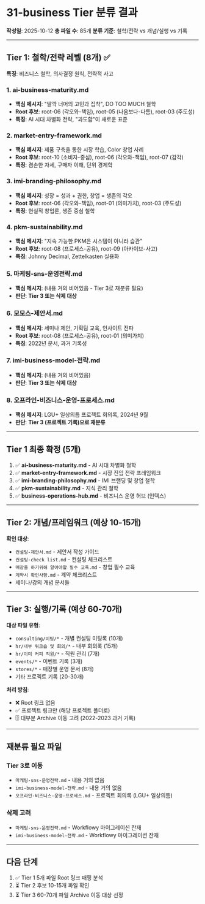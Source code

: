 # 31-business Tier 분류 결과

**작성일**: 2025-10-12
**총 파일 수**: 85개
**분류 기준**: 철학/전략 vs 개념/실행 vs 기록

---

## Tier 1: 철학/전략 레벨 (8개) ✅

**특징**: 비즈니스 철학, 의사결정 원칙, 전략적 사고

### 1. ai-business-maturity.md
- **핵심 메시지**: "딸깍 너머의 고민과 집착", DO TOO MUCH 철학
- **Root 후보**: root-06 (각오와-책임), root-05 (나음보다-다름), root-03 (주도성)
- **특징**: AI 시대 차별화 전략, "과도함"이 새로운 표준

### 2. market-entry-framework.md
- **핵심 메시지**: 제품 구축을 통한 시장 학습, Color 창업 사례
- **Root 후보**: root-10 (소비자-중심), root-06 (각오와-책임), root-07 (감각)
- **특징**: 겸손한 자세, 구매자 이해, 단위 경제학

### 3. imi-branding-philosophy.md
- **핵심 메시지**: 성장 = 성과 + 권한, 창업 = 생존의 각오
- **Root 후보**: root-06 (각오와-책임), root-01 (의미가치), root-03 (주도성)
- **특징**: 현실적 창업론, 생존 중심 철학

### 4. pkm-sustainability.md
- **핵심 메시지**: "지속 가능한 PKM은 시스템이 아니라 습관"
- **Root 후보**: root-08 (프로세스-공유), root-09 (아카이브-사고)
- **특징**: Johnny Decimal, Zettelkasten 실용화

### 5. 마케팅-sns-운영전략.md
- **핵심 메시지**: (내용 거의 비어있음 - Tier 3로 재분류 필요)
- **판단**: **Tier 3 또는 삭제 대상**

### 6. 모모스-제안서.md
- **핵심 메시지**: 세미나 제안, 기획팀 교육, 인사이트 전파
- **Root 후보**: root-08 (프로세스-공유), root-01 (의미가치)
- **특징**: 2022년 문서, 과거 기록성

### 7. imi-business-model-전략.md
- **핵심 메시지**: (내용 거의 비어있음)
- **판단**: **Tier 3 또는 삭제 대상**

### 8. 오프라인-비즈니스-운영-프로세스.md
- **핵심 메시지**: LGU+ 일상의틈 프로젝트 회의록, 2024년 9월
- **판단**: **Tier 3 (프로젝트 기록)으로 재분류**

---

## Tier 1 최종 확정 (5개)

1. ✅ **ai-business-maturity.md** - AI 시대 차별화 철학
2. ✅ **market-entry-framework.md** - 시장 진입 전략 프레임워크
3. ✅ **imi-branding-philosophy.md** - IMI 브랜딩 및 창업 철학
4. ✅ **pkm-sustainability.md** - 지식 관리 철학
5. ✅ **business-operations-hub.md** - 비즈니스 운영 허브 (인덱스)

---

## Tier 2: 개념/프레임워크 (예상 10-15개)

**확인 대상**:
- `컨설팅-제안서.md` - 제안서 작성 가이드
- `컨설팅-check list.md` - 컨설팅 체크리스트
- `매장을 하기위해 알아야할 필수 교육.md` - 창업 필수 교육
- `계약시 확인사항.md` - 계약 체크리스트
- 세미나/강의 개념 문서들

---

## Tier 3: 실행/기록 (예상 60-70개)

**대상 파일 유형**:
- `consulting/미팅/*` - 개별 컨설팅 미팅록 (10개)
- `hr/내부 워크숍 및 회의/*` - 내부 회의록 (15개)
- `hr/이미 커피 직원/*` - 직원 관리 (7개)
- `events/*` - 이벤트 기록 (3개)
- `stores/*` - 매장별 운영 문서 (8개)
- 기타 프로젝트 기록 (20-30개)

**처리 방침**:
- ❌ Root 링크 없음
- ✅ 프로젝트 링크만 (해당 프로젝트 폴더로)
- 🗄️ 대부분 Archive 이동 고려 (2022-2023 과거 기록)

---

## 재분류 필요 파일

### Tier 3로 이동
- `마케팅-sns-운영전략.md` - 내용 거의 없음
- `imi-business-model-전략.md` - 내용 거의 없음
- `오프라인-비즈니스-운영-프로세스.md` - 프로젝트 회의록 (LGU+ 일상의틈)

### 삭제 고려
- `마케팅-sns-운영전략.md` - Workflowy 마이그레이션 잔재
- `imi-business-model-전략.md` - Workflowy 마이그레이션 잔재

---

## 다음 단계

1. ✅ Tier 1 5개 파일 Root 링크 매핑 분석
2. ⏳ Tier 2 후보 10-15개 파일 확인
3. ⏳ Tier 3 60-70개 파일 Archive 이동 대상 선정
